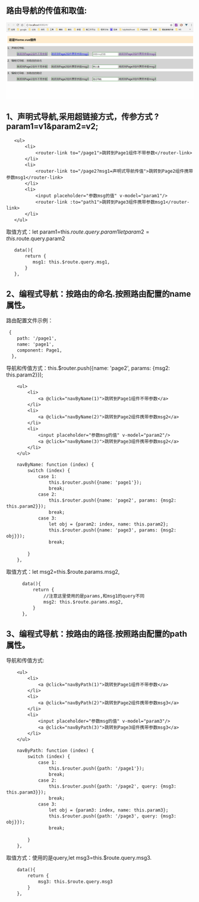 路由导航的传值和取值:
--------------------

![image](https://github.com/jiekekeji/MVueWebpack/blob/master/demo005/preview/demo005.gif)

1、声明式导航,采用<router-link to="/path"></router-link>超链接方式，传参方式 ?param1=v1&param2=v2;
----------------------------------------------

```
   <ul>
       <li>
           <router-link to="/page1">跳转到Page1组件不带参数</router-link>
       </li>
       <li>
           <router-link to="/page2?msg1=声明式导航传值">跳转到Page2组件携带参数msg1</router-link>
       </li>
       <li>
           <input placeholder="参数msg的值" v-model="param1"/>
           <router-link :to="path1">跳转到Page3组件携带参数msg1</router-link>
       </li>
   </ul>
```

取值方式：let param1=this.$route.query.param1  let param2=this.$route.query.param2

```
   data(){
       return {
          msg1: this.$route.query.msg1,
       }
   },
```

2、编程式导航：按路由的命名.按照路由配置的name属性。
----------------------------------------------

路由配置文件示例：

```
 {
    path: '/page1',
    name: 'page1',
    component: Page1,
  },
```

导航和传值方式：this.$router.push({name: 'page2', params: {msg2: this.param2}});

```
    <ul>
        <li>
            <a @click="navByName(1)">跳转到Page1组件不带参数</a>
        </li>
        <li>
            <a @click="navByName(2)">跳转到Page2组件携带参数msg2</a>
        </li>
        <li>
            <input placeholder="参数msg的值" v-model="param2"/>
            <a @click="navByName(3)">跳转到Page3组件携带参数msg2</a>
        </li>
    </ul>
```

```
    navByName: function (index) {
        switch (index) {
            case 1:
                this.$router.push({name: 'page1'});
                break;
            case 2:
                this.$router.push({name: 'page2', params: {msg2: this.param2}});
                break;
            case 3:
                let obj = {param2: index, name: this.param2};
                this.$router.push({name: 'page3', params: {msg2: obj}});
                break;

        }
    },
```

取值方式：let msg2=this.$route.params.msg2,

```
      data(){
          return {
              //注意这里使用的是params,和msg1的query不同
              msg2: this.$route.params.msg2,
          }
      },
```

3、编程式导航：按路由的路径.按照路由配置的path属性。
----------------------------------------------

导航和传值方式:

```
    <ul>
        <li>
            <a @click="navByPath(1)">跳转到Page1组件不带参数</a>
        </li>
        <li>
            <a @click="navByPath(2)">跳转到Page2组件携带参数msg3</a>
        </li>
        <li>
            <input placeholder="参数msg的值" v-model="param3"/>
            <a @click="navByPath(3)">跳转到Page3组件携带参数msg3</a>
        </li>
    </ul>
```

```
    navByPath: function (index) {
        switch (index) {
            case 1:
                this.$router.push({path: '/page1'});
                break;
            case 2:
                this.$router.push({path: '/page2', query: {msg3: this.param3}});
                break;
            case 3:
                let obj = {param3: index, name: this.param3};
                this.$router.push({path: '/page3', query: {msg3: obj}});
                break;

        }
    },
```

取值方式：使用的是query,let msg3=this.$route.query.msg3.

```
    data(){
        return {
            msg3: this.$route.query.msg3
        }
    },
```